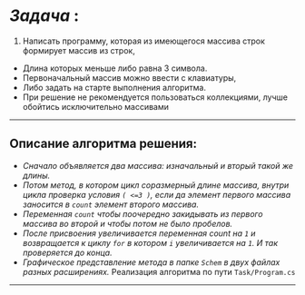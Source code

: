 
# _Задача_ :
1. Написать программу, которая из имеющегося массива строк формирует массив из строк, 
* Длина которых меньше либо равна 3 символа. 
* Первоначальный массив можно ввести с клавиатуры, 
* Либо задать на старте выполнения алгоритма. 
* При решение не рекомендуется пользоваться коллекциями, лучше обойтись исключительно массивами
------------------------------
## Описание алгоритма решения:
* _Сначало объявляется два массива: 
изначальный и вторый такой же длины._
* _Потом метод, в котором цикл соразмерный длине массива, 
внутри цикла проверка условия `( <=3 )`, если да элемент первого массива заносится в `count` элемент второго массива._ 
* _Переменная `count` чтобы поочередно закидывать из первого массива во второй и чтобы потом не было пробелов._
* _После присвоения увеличивается переменная count на `1` и возвращается к циклу `for` в котором `i` увеличивается на `1`. И так проверяется до конца._
* _Графическое представление метода в папке `Schem` в двух файлах разных расширениях._
Реализация алгоритма по пути `Task/Program.cs`
------------------------------